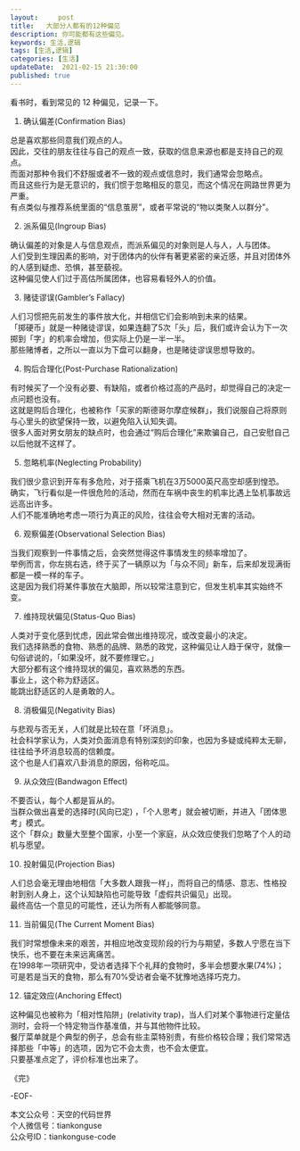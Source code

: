 ```yaml
---   
layout:     post  
title:   大部分人都有的12种偏见
description: 你可能都有这些偏见。       
keywords: 生活,逻辑  
tags: [生活,逻辑]    
categories: [生活]  
updateDate:  2021-02-15 21:30:00  
published: true  
---  
```


看书时，看到常见的 12 种偏见，记录一下。  


1. 确认偏差(Confirmation Bias)  


总是喜欢那些同意我们观点的人。  
因此，交往的朋友往往与自己的观点一致，获取的信息来源也都是支持自己的观点。  
而面对那种令我们不舒服或者不一致的观点或信息时，我们通常会忽略点。  
而且这些行为是无意识的，我们惯于忽略相反的意见，而这个情况在网路世界更为严重。  
有点类似与推荐系统里面的“信息茧房”，或者平常说的“物以类聚人以群分”。  


2. 派系偏见(Ingroup Bias)  


确认偏差的对象是人与信息观点，而派系偏见的对象则是人与人，人与团体。  
人们受到生理因素的影响，对于团体内的伙伴有著更紧密的亲近感，并且对团体外的人感到疑虑、恐惧，甚至藐视。  
这种偏见使人们过于高估所属团体，也容易看轻外人的价值。  


3. 赌徒谬误(Gambler’s Fallacy)  


人们习惯把先前发生的事件放大化，并相信它们会影响到未来的结果。  
「掷硬币」就是一种赌徒谬误，如果连翻了5次「头」后，我们或许会认为下一次掷到「字」的机率会增加，但实际上仍是一半一半。  
那些赌博者，之所以一直以为下盘可以翻身，也是赌徒谬误思想导致的。  


4. 购后合理化(Post-Purchase Rationalization)  


有时候买了一个没有必要、有缺陷，或者价格过高的产品时，却觉得自己的决定一点问题也没有。  
这就是购后合理化，也被称作「买家的斯德哥尔摩症候群」，我们说服自己将原则与心里头的欲望保持一致，以避免陷入认知失调。  
很多人面对男女朋友的缺点时，也会通过“购后合理化”来欺骗自己，自己安慰自己以后他就不这样了。  


5. 忽略机率(Neglecting Probability)  


我们很少意识到开车有多危险，对于搭乘飞机在3万5000英尺高空却感到惶恐。  
确实，飞行看似是一件很危险的活动，然而在车祸中丧生的机率比遇上坠机事故远远高出许多。  
人们不能准确地考虑一项行为真正的风险，往往会夸大相对无害的活动。  


6. 观察偏差(Observational Selection Bias)  


当我们观察到一件事情之后，会突然觉得这件事情发生的频率增加了。  
举例而言，你左挑右选，终于买了一辆原以为「与众不同」新车，后来却发现满街都是一模一样的车子。  
这是因为我们将某件事放在大脑即，所以较常注意到它，但发生机率其实始终不变。  


7. 维持现状偏见(Status-Quo Bias)  


人类对于变化感到忧虑，因此常会做出维持现况，或改变最小的决定。  
我们选择熟悉的食物、熟悉的品牌、熟悉的政党，这种偏见让人趋于保守，就像一句俗谚说的，「如果没坏，就不要修理它。」  
大部分都有这个维持现状的偏见，喜欢熟悉的东西。  
事业上，这个称为舒适区。  
能跳出舒适区的人是勇敢的人。  


8. 消极偏见(Negativity Bias)  


与悲观与否无关，人们就是比较在意「坏消息」。  
社会科学家认为，人类对负面消息有特别深刻的印象，也因为多疑或纯粹太无聊，往往给予坏消息较高的信赖度。  
这个也是人们喜欢八卦消息的原因，俗称吃瓜。  


9. 从众效应(Bandwagon Effect)  
 
不要否认，每个人都是盲从的。  
当群众做出喜爱的选择时(风向已定) ，「个人思考」就会被切断，并进入「团体思考」模式。  
这个「群众」数量大至整个国家，小至一个家庭，从众效应使我们忽略了个人的动机与愿望。  


10. 投射偏见(Projection Bias)  


人们总会毫无理由地相信「大多数人跟我一样」，而将自己的情感、意志、性格投射到别人身上，这个认知缺陷也可能导致「虚假共识偏见」出现。  
最终高估一个意见的可能性，还认为所有人都能够同意。  


11. 当前偏见(The Current Moment Bias)  


我们时常想像未来的艰苦，并相应地改变现阶段的行为与期望，多数人宁愿在当下快乐，也不要在未来远离痛苦。  
在1998年一项研究中，受访者选择下个礼拜的食物时，多半会想要水果(74%)；可是若是当天的食物，那么有70%受访者会毫不犹豫地选择巧克力。  


12. 锚定效应(Anchoring Effect)  


这种偏见也被称为「相对性陷阱」(relativity trap)，当人们对某个事物进行定量估测时，会将一个特定物当作基准值，并与其他物件比较。  
餐厅菜单就是个典型的例子，总会有些主菜特别贵，有些价格较合理；我们常常选择那些「中等」的选项，因为它不会太贵，也不会太便宜。  
只要基准点定了，评价标准也出来了。  


《完》  


-EOF-  



本文公众号：天空的代码世界  
个人微信号：tiankonguse  
公众号ID：tiankonguse-code  
  

